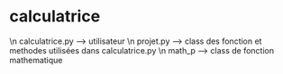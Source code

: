 # calculatrice
\n calculatrice.py --> utilisateur
\n projet.py --> class des fonction et methodes utilisées dans calculatrice.py
\n math_p --> class de fonction mathematique
